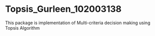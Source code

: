 # Topsis_Gurleen_102003138
This package is implementation of Multi-criteria decision making using Topsis Algorithm
